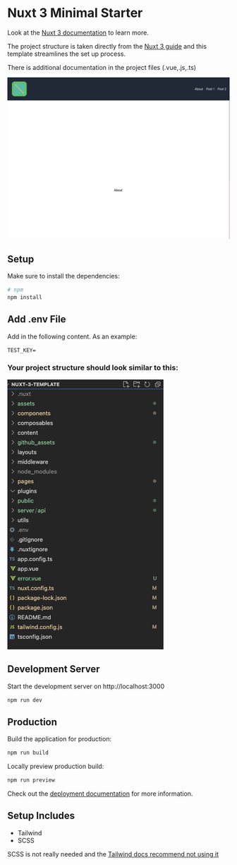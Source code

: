# Nuxt 3 Minimal Starter

Look at the [Nuxt 3 documentation](https://nuxt.com/docs/getting-started/introduction) to learn more.

The project structure is taken directly from the [Nuxt 3 guide](https://nuxt.com/docs/guide/directory-structure/nuxt) and this template streamlines the set up process.

There is additional documentation in the project files (.vue,.js,.ts)

![Image of Nuxt Template Project Structure](/github_assets/main_screen.png?raw=true "Project Structure")

## Setup

Make sure to install the dependencies:

```bash
# npm
npm install
```

## Add .env File

Add in the following content. As an example:
```
TEST_KEY=
```

### Your project structure should look similar to this:


![Image of Nuxt Template Project Structure](/github_assets/project_structure.png?raw=true "Project Structure")

## Development Server

Start the development server on http://localhost:3000

```bash
npm run dev
```

## Production

Build the application for production:

```bash
npm run build
```

Locally preview production build:

```bash
npm run preview
```

Check out the [deployment documentation](https://nuxt.com/docs/getting-started/deployment) for more information.

## Setup Includes

* Tailwind
* SCSS

SCSS is not really needed and the [Tailwind docs recommend not using it](https://tailwindcss.com/docs/using-with-preprocessors#:~:text=For%20the%20best%20development%20experience%2C%20we%20highly%20recommended%20that%20you%20use%20PostCSS%20exclusively%2C%20and%20that%20you%20don%E2%80%99t%20use%20preprocessors%20like%20Sass%20or%20Less%20in%20your%20Tailwind%20projects.)



